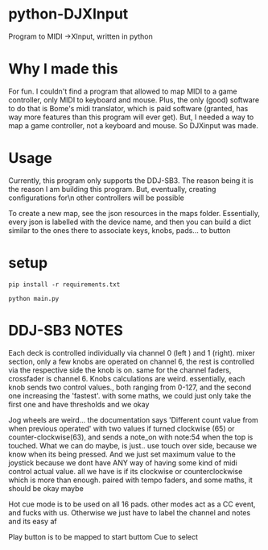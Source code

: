 # python-DJXInput
Program to MIDI ->XInput, written in python

# Why I made this
For fun. I couldn't find a program that allowed to map MIDI to a game controller, only MIDI to keyboard and mouse. Plus, the only (good) software to do that is Bome's midi translator, which is paid software (granted, has way more features than this program will ever get). But, I needed a way to map a game controller, not a keyboard and mouse. So DJXinput was made.


# Usage
Currently, this program only supports the DDJ-SB3. The reason being it is the reason I am building this program. But, eventually, creating configurations for\n
other controllers will be possible

To create a new map, see the json resources in the maps folder. Essentially, every json is labelled with the device name, and then you can build a dict similar to the ones there to associate keys, knobs, pads... to button


# setup
`pip install -r requirements.txt`

`python main.py`

# DDJ-SB3 NOTES

Each deck is controlled individually via channel 0 (left ) and 1 (right). mixer section, only a few knobs are operated on channel 6, the rest is controlled via the respective side the knob is on. same for the channel faders, crossfader is channel 6.
Knobs calculations are weird. essentially, each knob sends two control values., both ranging from 0-127, and the second one increasing the 'fastest'. with some maths, we could just only take the first one and have thresholds and we okay

Jog wheels are weird... the documentation says 'Different count value from when previous operated' with two values if turned clockwise (65) or counter-clockwise(63), and sends a note_on with note:54 when the top is touched. What we can do maybe, is just.. use touch over side, because we know when its being pressed.
And we just set maximum value to the joystick because we dont have ANY way of having some kind of midi control actual value. all we have is if its clockwise or counterclockwise which is more than enough. paired with tempo faders, and some maths, it should be okay maybe

Hot cue mode is to be used on all 16 pads. other modes act as a CC event, and fucks with us. Otherwise we just have to label the channel and notes and its easy af

Play button is to be mapped to start buttom
Cue to select


